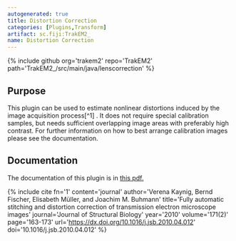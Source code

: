 ```yaml
---
autogenerated: true
title: Distortion Correction
categories: [Plugins,Transform]
artifact: sc.fiji:TrakEM2_
name: Distortion Correction
---
```


{% include github org='trakem2' repo='TrakEM2' path='TrakEM2_/src/main/java/lenscorrection' %}

## Purpose

This plugin can be used to estimate nonlinear distortions induced by the image acquisition process[^1] . It does not require special calibration samples, but needs sufficient overlapping image areas with preferably high contrast. For further information on how to best arrange calibration images please see the documentation.

## Documentation

The documentation of this plugin is in [this pdf.](http://www.kaynig.de/downloads/DistortionCorrectionPlugin_Manual.pdf)

{% include cite fn='1' content='journal' author='Verena Kaynig, Bernd Fischer, Elisabeth Müller, and Joachim M. Buhmann' title='Fully automatic stitching and distortion correction of transmission electron microscope images' journal='Journal of Structural Biology' year='2010' volume='171(2)' page='163-173' url='https://dx.doi.org/10.1016/j.jsb.2010.04.012' doi='10.1016/j.jsb.2010.04.012' %}
